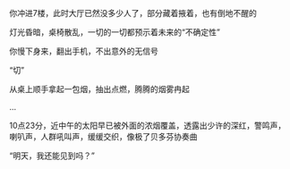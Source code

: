 你冲进7楼，此时大厅已然没多少人了，部分藏着掖着，也有倒地不醒的

灯光昏暗，桌椅散乱，一切的一切都预示着未来的“不确定性”

你慢下身来，翻出手机，不出意外的无信号

“切”

从桌上顺手拿起一包烟，抽出点燃，腾腾的烟雾冉起

...

10点23分，近中午的太阳早已被外面的浓烟覆盖，透露出少许的深红，警鸣声，喇叭声，人群吼叫声，缓缓交织，像极了贝多芬协奏曲

“明天，我还能见到吗？”

